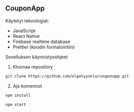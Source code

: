 ## CouponApp

Käytetyt teknologiat:

-   JavaScript
-   React Native
-   Firebase realtime database
-   Prettier (koodin formatointiin)

Sovelluksen käynnistysohjeet

1. Kloonaa repository

```sh
git clone https://github.com/olgatyynela/couponapp.git
```

2. Aja komennot

```sh
npm install
```

```sh
npm start
```
